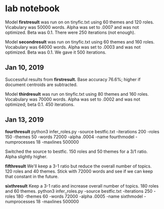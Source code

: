 lab notebook
=============

Model **firstresult** was run on on tinyfic.txt using 60 themes and 120 roles. Vicabulary was 50000 words. Alpha was set to .0007 and was not optimized. Beta was 0.1. There were 250 iterations (not enough).

Model **secondresult** was run on tinyfic.txt using 60 themes and 160 roles. Vocabulary was 64000 words. Alpha was set to .0003 and was not optimized. Beta was 0.1. We gave it 500 iterations.

Jan 10, 2019
------------
Successful results from **firstresult.** Base accuracy 76.6%; higher if document centroids are subtracted.

Model **thirdresult** was run on tinyfic.txt using 80 themes and 160 roles. Vocabulary was 70000 words. Alpha was set to .0002 and was not optimized; beta 0.1. 450 iterations.

Jan 13, 2019
------------

**fourthresult**
python3 infer_roles.py -source bestfic.txt -iterations 200 -roles 150 -themes 50 -words 72000 -alpha .0004 -name fourthmodel -numprocesses 18 -maxlines 500000

Switched the source to bestfic. 150 roles and 50 themes for a 3/1 ratio. Alpha slightly higher.

**fifthresult**
We'll keep a 3-1 ratio but reduce the overall number of topics. 120 roles and 40 themes. Stick with 72000 words and see if we can keep that constant in the future.

**sixthresult**
Keep a 3-1 ratio and increase overall number of topics. 180 roles and 60 themes.
python3 infer_roles.py -source bestfic.txt -iterations 250 -roles 180 -themes 60 -words 72000 -alpha .0005 -name sixthmodel -numprocesses 18 -maxlines 500000
